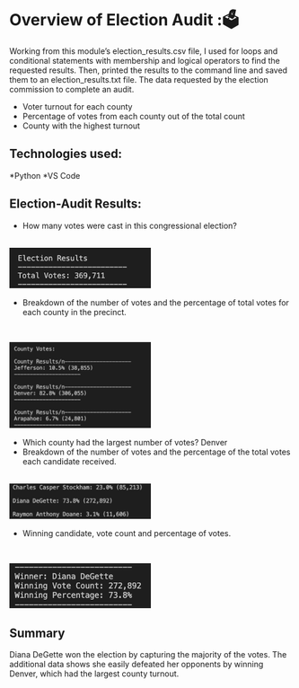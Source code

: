 # Overview of Election Audit ::ballot_box:
Working from this module’s election_results.csv file, I used for loops and conditional statements with membership and logical operators to find the requested results. Then, printed the results to the command line and saved them to an election_results.txt file.
The data requested by the election commission to complete an audit.
  * Voter turnout for each county
  * Percentage of votes from each county out of the total count
  * County with the highest turnout
  
## Technologies used:

  *Python 
  *VS Code

## Election-Audit Results:
  * How many votes were cast in this congressional election?
<br>
  <img
src="https://github.com/Acromic/election_analysis/blob/main/resource_images/election_results.png" width="50%" height="50%">

<br>

  * Breakdown of the number of votes and the percentage
  of total votes for each county in the precinct.
  
<br>

<img
src="https://github.com/Acromic/election_analysis/blob/main/resource_images/county_results.png" width="50%" height="50%">
<br>

  * Which county had the largest number of votes?
Denver
  * Breakdown of the number of votes and the percentage
  of the total votes each candidate received.
<br>
<img
src="https://github.com/Acromic/election_analysis/blob/main/resource_images/candidates.png" width="50%" height="50%">
<br>

  * Winning candidate, vote count and percentage of votes.
  
<br>

<img
src="https://github.com/Acromic/election_analysis/blob/main/resource_images/winner.png" width="50%" height="50%">
<br>

## Summary
Diana DeGette won the election by capturing the majority of the votes.
The additional data shows she easily defeated her opponents by winning Denver,
which had the largest county turnout.
